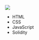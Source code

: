 




<img align="center" src="https://github-readme-stats.vercel.app/api/top-langs/?username=malrepos&theme=<THEME_NAME>" />

- HTML
- CSS
- JavaScript
- Solidity
